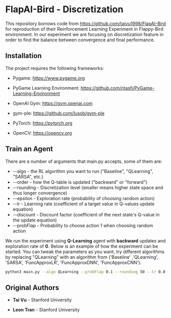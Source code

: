 # FlapAI-Bird - Discretization

This repository borrows code from https://github.com/taivu1998/FlapAI-Bird for reproduction of their Reinforcement Learning Experiment in Flappy-Bird environment. In our experiment we are focusing on discretization feature in order to find the balance between convergence and final performance.

## Installation

The project requires the following frameworks:

- Pygame: https://www.pygame.org

- PyGame Learning Environment: https://github.com/ntasfi/PyGame-Learning-Environment

- OpenAI Gym: https://gym.openai.com

- gym-ple: https://github.com/lusob/gym-ple
 
- PyTorch: https://pytorch.org

- OpenCV: https://opencv.org

## Train an Agent

There are a number of arguments that main.py accepts, some of them are:

* --algo - the RL algorithm you want to run ("Baseline", "QLearning", "SARSA", etc.)
* --order - how the Q-table is updated ("backward" or "forward")
* --rounding - Discretization level (smaller means higher state space and thus longer convergence)
* --epsilon - Exploration rate (probability of choosing random action)
* --lr - Learning rate (coefficient of a target value in Q-values update equation)
* --discount - Discount factor (coefficient of the next state's Q-value in the update equation)
* --probFlap - Probability to choose action 1 when choosing random action

We run the experiment using **Q-Learning** agent with **backward** updates and exploration rate of **0**. Below is an example of how the experiment can be started. You can tweak the parameters as you want, try different algorithms by replacing "QLearning" with an algorithm from ('Baseline' ,'QLearning', 'SARSA', 'FuncApproxLR', 'FuncApproxDNN', 'FuncApproxCNN').

```bash
python3 main.py --algo QLearning --probFlap 0.1 --rounding 50 --lr 0.8 --order backward --epsilon 0
```

## Original Authors

* **Tai Vu** - Stanford University

* **Leon Tran** - Stanford University

